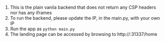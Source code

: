1. This is the plain vanila backend that does not return any CSP headers nor has any iframes
2. To run the backend, please update the IP, in the main.py,  with your own IP
3. Run the app as `python main.py`
4. The landing page can be accessed by browsing to http://<your ip>:31337/home
